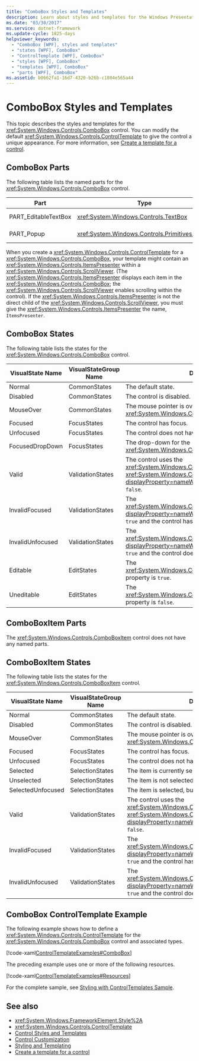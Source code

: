 ```yaml
---
title: "ComboBox Styles and Templates"
description: Learn about styles and templates for the Windows Presentation Foundation ComboBox control. Modify the ControlTemplate to give the control a unique appearance.
ms.date: "03/30/2017"
ms.service: dotnet-framework
ms.update-cycle: 1825-days
helpviewer_keywords:
  - "ComboBox [WPF], styles and templates"
  - "states [WPF], ComboBox"
  - "ControlTemplate [WPF], ComboBox"
  - "styles [WPF], ComboBox"
  - "templates [WPF], ComboBox"
  - "parts [WPF], ComboBox"
ms.assetid: b0662fa1-16d7-4320-b26b-c1804e565a44
---
```

# ComboBox Styles and Templates

This topic describes the styles and templates for the <xref:System.Windows.Controls.ComboBox> control. You can modify the default <xref:System.Windows.Controls.ControlTemplate> to give the control a unique appearance. For more information, see [Create a template for a control](how-to-create-apply-template.md).

## ComboBox Parts

The following table lists the named parts for the <xref:System.Windows.Controls.ComboBox> control.

|Part|Type|Description|
|-|-|-|
|PART_EditableTextBox|<xref:System.Windows.Controls.TextBox>|Contains the text of the <xref:System.Windows.Controls.ComboBox>.|
|PART_Popup|<xref:System.Windows.Controls.Primitives.Popup>|The drop-down that contains the items in the combo box.|

When you create a <xref:System.Windows.Controls.ControlTemplate> for a <xref:System.Windows.Controls.ComboBox>, your template might contain an <xref:System.Windows.Controls.ItemsPresenter> within a <xref:System.Windows.Controls.ScrollViewer>. (The <xref:System.Windows.Controls.ItemsPresenter> displays each item in the <xref:System.Windows.Controls.ComboBox>; the <xref:System.Windows.Controls.ScrollViewer> enables scrolling within the control).  If the <xref:System.Windows.Controls.ItemsPresenter> is not the direct child of the <xref:System.Windows.Controls.ScrollViewer>, you must give the <xref:System.Windows.Controls.ItemsPresenter> the name, `ItemsPresenter`.

## ComboBox States

The following table lists the states for the <xref:System.Windows.Controls.ComboBox> control.

|VisualState Name|VisualStateGroup Name|Description|
|-|-|-|
|Normal|CommonStates|The default state.|
|Disabled|CommonStates|The control is disabled.|
|MouseOver|CommonStates|The mouse pointer is over the <xref:System.Windows.Controls.ComboBox> control.|
|Focused|FocusStates|The control has focus.|
|Unfocused|FocusStates|The control does not have focus.|
|FocusedDropDown|FocusStates|The drop-down for the <xref:System.Windows.Controls.ComboBox> has focus.|
|Valid|ValidationStates|The control uses the <xref:System.Windows.Controls.Validation> class and the <xref:System.Windows.Controls.Validation.HasError%2A?displayProperty=nameWithType> attached property is `false`.|
|InvalidFocused|ValidationStates|The <xref:System.Windows.Controls.Validation.HasError%2A?displayProperty=nameWithType> attached property is `true` and the control has focus.|
|InvalidUnfocused|ValidationStates|The <xref:System.Windows.Controls.Validation.HasError%2A?displayProperty=nameWithType> attached property is `true` and the control does not have focus.|
|Editable|EditStates|The <xref:System.Windows.Controls.ComboBox.IsEditable%2A> property is `true`.|
|Uneditable|EditStates|The <xref:System.Windows.Controls.ComboBox.IsEditable%2A> property is `false`.|

## ComboBoxItem Parts

The <xref:System.Windows.Controls.ComboBoxItem> control does not have any named parts.

## ComboBoxItem States

The following table lists the states for the <xref:System.Windows.Controls.ComboBoxItem> control.

|VisualState Name|VisualStateGroup Name|Description|
|-|-|-|
|Normal|CommonStates|The default state.|
|Disabled|CommonStates|The control is disabled.|
|MouseOver|CommonStates|The mouse pointer is over the <xref:System.Windows.Controls.ComboBoxItem> control.|
|Focused|FocusStates|The control has focus.|
|Unfocused|FocusStates|The control does not have focus.|
|Selected|SelectionStates|The item is currently selected.|
|Unselected|SelectionStates|The item is not selected.|
|SelectedUnfocused|SelectionStates|The item is selected, but does not have focus.|
|Valid|ValidationStates|The control uses the <xref:System.Windows.Controls.Validation> class and the <xref:System.Windows.Controls.Validation.HasError%2A?displayProperty=nameWithType> attached property is `false`.|
|InvalidFocused|ValidationStates|The <xref:System.Windows.Controls.Validation.HasError%2A?displayProperty=nameWithType> attached property is `true` and the control has focus.|
|InvalidUnfocused|ValidationStates|The <xref:System.Windows.Controls.Validation.HasError%2A?displayProperty=nameWithType> attached property is `true` and the control does not have focus.|

## ComboBox ControlTemplate Example

The following example shows how to define a <xref:System.Windows.Controls.ControlTemplate> for the <xref:System.Windows.Controls.ComboBox> control and associated types.

[!code-xaml[ControlTemplateExamples#ComboBox](~/samples/snippets/csharp/VS_Snippets_Wpf/ControlTemplateExamples/CS/resources/combobox.xaml#combobox)]

The preceding example uses one or more of the following resources.

[!code-xaml[ControlTemplateExamples#Resources](~/samples/snippets/csharp/VS_Snippets_Wpf/ControlTemplateExamples/CS/resources/shared.xaml#resources)]

For the complete sample, see [Styling with ControlTemplates Sample](https://github.com/Microsoft/WPF-Samples/tree/master/Styles%20&%20Templates/IntroToStylingAndTemplating).

## See also

- <xref:System.Windows.FrameworkElement.Style%2A>
- <xref:System.Windows.Controls.ControlTemplate>
- [Control Styles and Templates](control-styles-and-templates.md)
- [Control Customization](control-customization.md)
- [Styling and Templating](styles-templates-overview.md)
- [Create a template for a control](how-to-create-apply-template.md)
